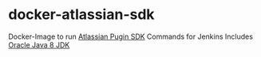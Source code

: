 # docker-atlassian-sdk
Docker-Image to run [Atlassian Pugin SDK](https://developer.atlassian.com/display/DOCS/Getting+Started) Commands for Jenkins
Includes [Oracle Java 8 JDK](https://www.oracle.com/java/) 